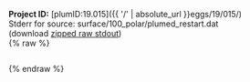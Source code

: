 **Project ID:** [plumID:19.015]({{ '/' | absolute_url }}eggs/19/015/)  
Stderr for source:  surface/100_polar/plumed_restart.dat   
(download [zipped raw stdout](plumed_restart.dat.plumed.stdout.txt.zip))  
{% raw %}
<pre>
</pre>
{% endraw %}
